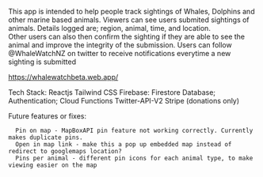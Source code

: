This app is intended to help people track sightings of Whales, Dolphins and other marine based animals.
Viewers can see users submited sightings of animals. Details logged are; region, animal, time, and location.  
Other users can also then confirm the sighting if they are able to see the animal and improve the integrity of the submission.
Users can follow @WhaleWatchNZ on twitter to receive notifications everytime a new sighting is submitted

 https://whalewatchbeta.web.app/ 
  
  Tech Stack:
      Reactjs
      Tailwind CSS
      Firebase: Firestore Database; Authentication; Cloud Functions
      Twitter-API-V2
      Stripe (donations only)


  Future features or fixes:  
  
      Pin on map - MapBoxAPI pin feature not working correctly. Currently makes duplicate pins.          
      Open in map link - make this a pop up embedded map instead of redirect to googlemaps location?  
      Pins per animal - different pin icons for each animal type, to make viewing easier on the map



      